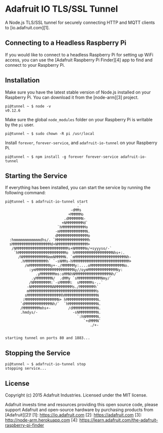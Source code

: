 # Adafruit IO TLS/SSL Tunnel
A Node.js TLS/SSL tunnel for securely connecting HTTP and MQTT clients to [io.adafruit.com][1].

## Connecting to a Headless Raspberry Pi
If you would like to connect to a headless Raspberry Pi for setting up WiFi access, you can use the
[Adafruit Raspberry Pi Finder][4] app to find and connect to your Raspberry Pi.

## Installation
Make sure you have the latest stable version of Node.js installed on your Raspberry Pi. You can download
it from the [node-arm][3] project.

```console
pi@tunnel ~ $ node -v
v0.12.6
```

Make sure the global `node_modules` folder on your Raspberry Pi is writable by the `pi` user.

```console
pi@tunnel ~ $ sudo chown -R pi /usr/local
```

Install `forever`, `forever-service`, and `adafruit-io-tunnel` on your Raspberry Pi.

```console
pi@tunnel ~ $ npm install -g forever forever-service adafruit-io-tunnel
```

## Starting the Service
If everything has been installed, you can start the service by running the following command:

```console
pi@tunnel ~ $ adafruit-io-tunnel start
                                 .`
                              -dMMs
                             +MMMMMo
                           .dMMMMMMN-
                          +NMMMMMMMMd`
                        `hMMMMMMMMMMMo
                       -mMMMMMMMMMMMMN.
                       dMMMMMMMMMMMMMMo
  :hmmmmmmmmmmmmdhs/. `MMMMMMMMMMMMMMMh
  sMMMMMMMMMMMMMMMMMMd+NMMMMMMMMMMMMMM+
   /NMMMMMMMMMMMMMMMMMMMMMMMMs+NMMMMMm/+syyyso/-`
    `hMMMMMMMMMMMMMMMMMMMMMMo  hMMMMMMMMMMMMMMMMMNhs+:.
      /NMMMMMMMMMMMNmmNMMMMN. `mMMMMMMMMMMMMMMMMMMMMMMMNh-
       .hMMMMMMMMMMh` `-sNMMs-hMMMMMMMMMMMMMMMMMMMMMMMMMM+
         /mMMMMMMMMMNy+-./MMMMMMy:....oMMMMMMMMMMMMMMMNo.
           :ymMMMMMMMMMMMMMMMMMNy//oymMMMMMMMMMMMMMNy:
              .yMMMMMMMms:oMMNhNMMMMMMMMMMMMMMMMNh/`
            .yMMMMMMMN/  .dMMy `sMMMMMMMMMMMNmy/`
           /NMMMMMMMM:`-sMMMMM:  sMMMMMMs-..`
          -NMMMMMMMMMNNMMMMMMMMs./MMMMMMMh`
          mMMMMMMMMMMMMMMMMMMMMMMMMMMMMMMMs
         sMMMMMMMMMMMMMMMMhMMMMMMMMMMMMMMMN
        :MMMMMMMMMMMMMMMN+ hMMMMMMMMMMMMMMN.
       `dMMMMMMMMMMMMNh/`  `hMMMMMMMMMMMMMN.
       /MMMMMMMMmhs+-        /dMMMMMMMMMMMN.
       .hmdys/-                -sNMMMMMMMMN.
                                 `:hNMMMMMN.
                                    `+dMMMN`
                                       ./+-


starting tunnel on ports 80 and 1883... 
```

## Stopping the Service

```console
pi@tunnel ~ $ adafruit-io-tunnel stop
stopping service...
```

## License

Copyright (c) 2015 Adafruit Industries. Licensed under the MIT license.

Adafruit invests time and resources providing this open source code,
please support Adafruit and open-source hardware by purchasing products
from [Adafruit][2]!
[1]: https://io.adafruit.com
[2]: https://adafruit.com
[3]: http://node-arm.herokuapp.com
[4]: https://learn.adafruit.com/the-adafruit-raspberry-pi-finder
